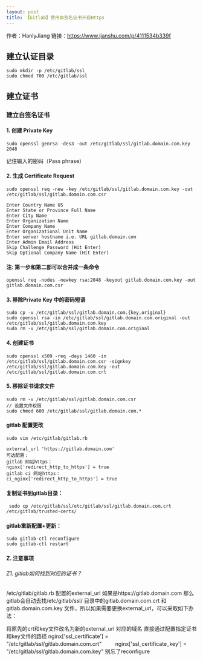 ```yaml
---
layout: post
title: 【Gitlab】使用自签名证书开启Https
---
```


作者：HanlyJiang
链接：https://www.jianshu.com/p/4111534b339f



## 建立认证目录
```
sudo mkdir -p /etc/gitlab/ssl
sudo chmod 700 /etc/gitlab/ssl
```


## 建立证书
### 建立自签名证书
#### 1. 创建 Private Key
`sudo openssl genrsa -des3 -out /etc/gitlab/ssl/gitlab.domain.com.key 2048`

记住输入的密码（Pass phrase）

#### 2. 生成 Certificate Request
`sudo openssl req -new -key /etc/gitlab/ssl/gitlab.domain.com.key -out /etc/gitlab/ssl/gitlab.domain.com.csr`

```
Enter Country Name US
Enter State or Province Full Name
Enter City Name
Enter Organization Name
Enter Company Name
Enter Organizational Unit Name
Enter server hostname i.e. URL gitlab.domain.com
Enter Admin Email Address
Skip Challenge Password (Hit Enter)
Skip Optional Company Name (Hit Enter)
```

#### 注: 第一步和第二部可以合并成一条命令
`openssl req -nodes -newkey rsa:2048 -keyout gitlab.domain.com.key -out gitlab.domain.com.csr`

#### 3. 移除Private Key 中的密码短语
```
sudo cp -v /etc/gitlab/ssl/gitlab.domain.com.{key,original}
sudo openssl rsa -in /etc/gitlab/ssl/gitlab.domain.com.original -out /etc/gitlab/ssl/gitlab.domain.com.key
sudo rm -v /etc/gitlab/ssl/gitlab.domain.com.original
```

#### 4. 创建证书
```
sudo openssl x509 -req -days 1460 -in /etc/gitlab/ssl/gitlab.domain.com.csr -signkey /etc/gitlab/ssl/gitlab.domain.com.key -out /etc/gitlab/ssl/gitlab.domain.com.crt
```

#### 5. 移除证书请求文件
```
sudo rm -v /etc/gitlab/ssl/gitlab.domain.com.csr    
// 设置文件权限
sudo chmod 600 /etc/gitlab/ssl/gitlab.domain.com.*
```

#### gitlab 配置更改

`sudo vim /etc/gitlab/gitlab.rb`

```
external_url 'https://gitlab.domain.com'
可选配置：
gitlab 网站https：
nginx['redirect_http_to_https'] = true
gitlab ci 网站https：
ci_nginx['redirect_http_to_https'] = true

```
#### 复制证书到gitlab目录：
` sudo cp /etc/gitlab/ssl/etc/gitlab/ssl/gitlab.domain.com.crt /etc/gitlab/trusted-certs/`


#### gitlab重新配置+更新：
```
sudo gitlab-ctl reconfigure
sudo gitlab-ctl restart
```

#### Z. 注意事项
###### Z1. gitlab如何找到对应的证书？
/etc/gitlab/gitlab.rb 配置的external_url 如果是https://gitlab.domain.com 那么gitlab会自动去找/etc/gitlab/ssl/ 目录中的gitlab.domain.com.crt 和gitlab.domain.com.key 文件，所以如果需要更换external_url，可以采取如下办法：

将原先的crt和key文件改名为新的external_url 对应的域名
直接通过配置指定证书和key文件的路径
nginx['ssl_certificate'] = "/etc/gitlab/ssl/gitlab.domain.com.crt"
　　
nginx['ssl_certificate_key'] = "/etc/gitlab/ssl/gitlab.domain.com.key"
别忘了reconfigure

